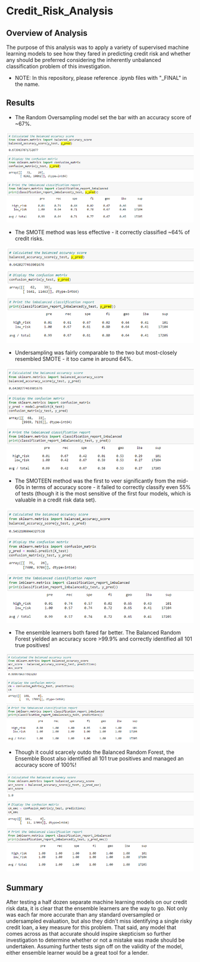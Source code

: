 # Credit_Risk_Analysis

## Overview of Analysis
The purpose of this analysis was to apply a variety of supervised machine learning models to see how they fared in predicting credit risk and whether any should be preferred considering the inherently unbalanced classification problem of this investigation.

* NOTE: In this repository, please reference .ipynb files with "_FINAL" in the name.

## Results
- The Random Oversampling model set the bar with an accuracy score of ~67%.

![image1_RandomOversampling](/image1_RandomOversampling.png)

- The SMOTE method was less effective - it correctly classified ~64% of credit risks.

![image2_SMOTEOversampling](/image2_SMOTEOversampling.png)

- Undersampling was fairly comparable to the two but most-closely resembled SMOTE - it too came in around 64%.

![image3_Undersampling](/image3_Undersampling.png)

- The SMOTEEN method was the first to veer significantly from the mid-60s in terms of accuracy score - it failed to correctly classify even 55% of tests (though it is the most sensitive of the first four models, which is valuable in a credit risk data set).

![image4_SMOTEEN](/image4_SMOTEEN.png)

- The ensemble learners both fared far better. The Balanced Random Forest yielded an accuracy score >99.9% and correctly identified all 101 true positives!

![image5_RandomForest](/image5_RandomForest.png)

- Though it could scarcely outdo the Balanced Random Forest, the Ensemble Boost also identified all 101 true positives and managed an accuracy score of 100%!

![image6_BoostClassifier](/image6_BoostClassifier.png)

## Summary
After testing a half dozen separate machine learning models on our credit risk data, it is clear that the ensemble learners are the way to go. Not only was each far more accurate than any standard oversampled or undersampled evaluation, but also they didn't miss identifying a single risky credit loan, a key measure for this problem. That said, any model that comes across as that accurate should inspire skepticism so further investigation to determine whether or not a mistake was made should be undertaken. Assuming further tests sign off on the validity of the model, either ensemble learner would be a great tool for a lender.
